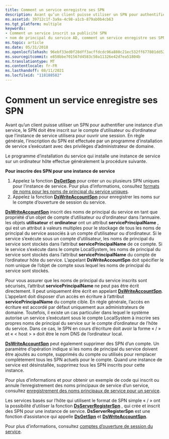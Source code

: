 ```yaml
---
title: Comment un service enregistre ses SPN
description: Avant qu’un client puisse utiliser un SPN pour authentifier une instance d’un service, le SPN doit être inscrit sur le compte d’utilisateur ou d’ordinateur que l’instance de service utilisera pour ouvrir une session.
ms.assetid: 39712c1f-3a9a-4c98-a1cb-879ab0b4cb63
ms.tgt_platform: multiple
keywords:
- Comment un service inscrit sa publicité SPN
- nom de principal du service AD, comment un service enregistre ses SPN
ms.topic: article
ms.date: 05/31/2018
ms.openlocfilehash: 96ebf33ed0f28dff3acffdcdc96a880c21ec532ff677801dd52ac1801f44c80e
ms.sourcegitcommit: e858bbe701567d4583c50a11326e42d7ea51804b
ms.translationtype: MT
ms.contentlocale: fr-FR
ms.lasthandoff: 08/11/2021
ms.locfileid: "118188582"
---
```

# <a name="how-a-service-registers-its-spns"></a>Comment un service enregistre ses SPN

Avant qu’un client puisse utiliser un SPN pour authentifier une instance d’un service, le SPN doit être inscrit sur le compte d’utilisateur ou d’ordinateur que l’instance de service utilisera pour ouvrir une session. En règle générale, l’inscription du SPN est effectuée par un programme d’installation de service s’exécutant avec des privilèges d’administrateur de domaine.

Le programme d’installation du service qui installe une instance de service sur un ordinateur hôte effectue généralement la procédure suivante.

**Pour inscrire des SPN pour une instance de service**

1.  Appelez la fonction [**DsGetSpn**](/windows/desktop/api/Ntdsapi/nf-ntdsapi-dsgetspna) pour créer un ou plusieurs SPN uniques pour l’instance de service. Pour plus d’informations, consultez [formats de noms pour les noms de principal du service uniques](name-formats-for-unique-spns.md).
2.  Appelez la fonction [**DsWriteAccountSpn**](/windows/desktop/api/Ntdsapi/nf-ntdsapi-dswriteaccountspna) pour enregistrer les noms sur le compte d’ouverture de session du service.

[**DsWriteAccountSpn**](/windows/desktop/api/Ntdsapi/nf-ntdsapi-dswriteaccountspna) inscrit des noms de principal du service en tant que propriété d’un objet de compte d’utilisateur ou d’ordinateur dans l’annuaire. les objets **utilisateur** et **ordinateur** ont un attribut **servicePrincipalName** , qui est un attribut à valeurs multiples pour le stockage de tous les noms de principal du service associés à un compte d’utilisateur ou d’ordinateur. Si le service s’exécute sous un compte d’utilisateur, les noms de principal du service sont stockés dans l’attribut **servicePrincipalName** de ce compte. Si le service s’exécute dans le compte LocalSystem, les noms de principal du service sont stockés dans l’attribut **servicePrincipalName** du compte de l’ordinateur hôte du service. L’appelant **DsWriteAccountSpn** doit spécifier le nom unique de l’objet de compte sous lequel les noms de principal du service sont stockés.

Pour vous assurer que les noms de principal du service inscrits sont sécurisés, l’attribut **servicePrincipalName** ne peut pas être écrit directement. Il peut uniquement être écrit en appelant [**DsWriteAccountSpn**](/windows/desktop/api/Ntdsapi/nf-ntdsapi-dswriteaccountspna). L’appelant doit disposer d’un accès en écriture à l’attribut **servicePrincipalName** du compte cible. En règle générale, l’accès en écriture est accordé par défaut uniquement aux administrateurs de domaine. Toutefois, il existe un cas particulier dans lequel le système autorise un service s’exécutant sous le compte LocalSystem à inscrire ses propres noms de principal du service sur le compte d’ordinateur de l’hôte du service. Dans ce cas, le SPN en cours d’écriture doit avoir la forme « <service class> / <host> » et « &lt; host &gt; » doit être le nom DNS de l’ordinateur local.

[**DsWriteAccountSpn**](/windows/desktop/api/Ntdsapi/nf-ntdsapi-dswriteaccountspna) peut également supprimer des SPN d’un compte. Un paramètre d’opération indique si les noms de principal du service doivent être ajoutés au compte, supprimés du compte ou utilisés pour remplacer complètement tous les SPN actuels pour le compte. Quand une instance de service est désinstallée, supprimez tous les SPN inscrits pour cette instance.

Pour plus d’informations et pour obtenir un exemple de code qui inscrit ou annule l’enregistrement des noms principaux de service d’un service, consultez [enregistrement des noms principaux de service pour un service](registering-the-spns-for-a-service.md).

Les services basés sur l’hôte qui utilisent le format de SPN simple « <service class> / <host> » ont la possibilité d’utiliser la fonction [**DsServerRegisterSpn**](/windows/desktop/api/Ntdsapi/nf-ntdsapi-dsserverregisterspna) , qui crée et inscrit des SPN pour une instance de service. **DsServerRegisterSpn** est une fonction d’assistance qui appelle [**DsGetSpn**](/windows/desktop/api/Ntdsapi/nf-ntdsapi-dsgetspna) et [**DsWriteAccountSpn**](/windows/desktop/api/Ntdsapi/nf-ntdsapi-dswriteaccountspna).

Pour plus d’informations, consultez [comptes d’ouverture de session du service](service-logon-accounts.md).

 

 




